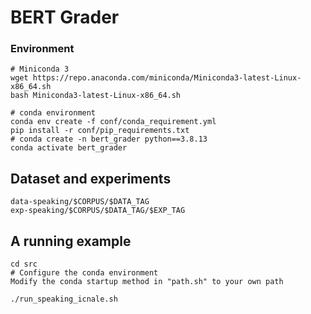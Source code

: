 # BERT Grader

### Environment
```
# Miniconda 3
wget https://repo.anaconda.com/miniconda/Miniconda3-latest-Linux-x86_64.sh
bash Miniconda3-latest-Linux-x86_64.sh

# conda environment
conda env create -f conf/conda_requirement.yml
pip install -r conf/pip_requirements.txt
# conda create -n bert_grader python==3.8.13
conda activate bert_grader

```

## Dataset and experiments
```
data-speaking/$CORPUS/$DATA_TAG
exp-speaking/$CORPUS/$DATA_TAG/$EXP_TAG
```

## A running example
```
cd src
# Configure the conda environment 
Modify the conda startup method in "path.sh" to your own path

./run_speaking_icnale.sh
```

